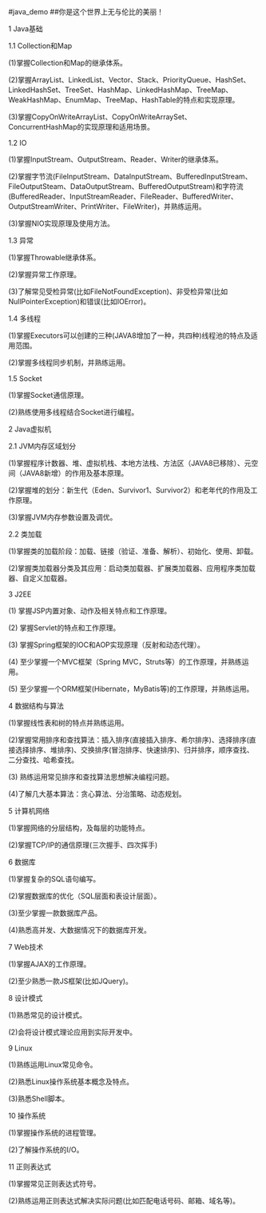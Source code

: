 #java_demo
##你是这个世界上无与伦比的美丽！

1 Java基础

1.1 Collection和Map

(1)掌握Collection和Map的继承体系。

(2)掌握ArrayList、LinkedList、Vector、Stack、PriorityQueue、HashSet、LinkedHashSet、TreeSet、HashMap、LinkedHashMap、TreeMap、WeakHashMap、EnumMap、TreeMap、HashTable的特点和实现原理。

(3)掌握CopyOnWriteArrayList、CopyOnWriteArraySet、ConcurrentHashMap的实现原理和适用场景。

1.2 IO

(1)掌握InputStream、OutputStream、Reader、Writer的继承体系。

(2)掌握字节流(FileInputStream、DataInputStream、BufferedInputStream、FileOutputSteam、DataOutputStream、BufferedOutputStream)和字符流(BufferedReader、InputStreamReader、FileReader、BufferedWriter、OutputStreamWriter、PrintWriter、FileWriter)，并熟练运用。

(3)掌握NIO实现原理及使用方法。

1.3 异常

(1)掌握Throwable继承体系。

(2)掌握异常工作原理。

(3)了解常见受检异常(比如FileNotFoundException)、非受检异常(比如NullPointerException)和错误(比如IOError)。

1.4 多线程

(1)掌握Executors可以创建的三种(JAVA8增加了一种，共四种)线程池的特点及适用范围。

(2)掌握多线程同步机制，并熟练运用。

1.5 Socket

(1)掌握Socket通信原理。

(2)熟练使用多线程结合Socket进行编程。

2 Java虚拟机

2.1 JVM内存区域划分

(1)掌握程序计数器、堆、虚拟机栈、本地方法栈、方法区（JAVA8已移除）、元空间（JAVA8新增）的作用及基本原理。

(2)掌握堆的划分：新生代（Eden、Survivor1、Survivor2）和老年代的作用及工作原理。

(3)掌握JVM内存参数设置及调优。

2.2 类加载

(1)掌握类的加载阶段：加载、链接（验证、准备、解析）、初始化、使用、卸载。

(2)掌握类加载器分类及其应用：启动类加载器、扩展类加载器、应用程序类加载器、自定义加载器。

3 J2EE

(1) 掌握JSP内置对象、动作及相关特点和工作原理。

(2) 掌握Servlet的特点和工作原理。

(3) 掌握Spring框架的IOC和AOP实现原理（反射和动态代理）。

(4) 至少掌握一个MVC框架（Spring MVC，Struts等）的工作原理，并熟练运用。

(5) 至少掌握一个ORM框架(Hibernate，MyBatis等)的工作原理，并熟练运用。

4 数据结构与算法

(1)掌握线性表和树的特点并熟练运用。

(2)掌握常用排序和查找算法：插入排序(直接插入排序、希尔排序)、选择排序(直接选择排序、堆排序)、交换排序(冒泡排序、快速排序)、归并排序，顺序查找、二分查找、哈希查找。

(3) 熟练运用常见排序和查找算法思想解决编程问题。

(4)了解几大基本算法：贪心算法、分治策略、动态规划。

5 计算机网络

(1)掌握网络的分层结构，及每层的功能特点。

(2)掌握TCP/IP的通信原理(三次握手、四次挥手)

6 数据库

(1)掌握复杂的SQL语句编写。

(2)掌握数据库的优化（SQL层面和表设计层面）。

(3)至少掌握一款数据库产品。

(4)熟悉高并发、大数据情况下的数据库开发。

7 Web技术

(1)掌握AJAX的工作原理。

(2)至少熟悉一款JS框架(比如JQuery)。

8 设计模式

(1)熟悉常见的设计模式。

(2)会将设计模式理论应用到实际开发中。

9 Linux

(1)熟练运用Linux常见命令。

(2)熟悉Linux操作系统基本概念及特点。

(3)熟悉Shell脚本。

10 操作系统

(1)掌握操作系统的进程管理。

(2)了解操作系统的I/O。

11 正则表达式

(1)掌握常见正则表达式符号。

(2)熟练运用正则表达式解决实际问题(比如匹配电话号码、邮箱、域名等)。